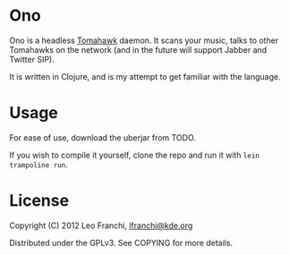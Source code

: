 Ono
===

Ono is a headless [Tomahawk](http://www.gettomahawk.com) daemon. It scans your music, 
talks to other Tomahawks on the network (and in the future will support Jabber and Twitter SIP). 

It is written in Clojure, and is my attempt to get familiar with the language.

Usage
=====

For ease of use, download the uberjar from TODO.

If you wish to compile it yourself, clone the repo and run it with `lein trampoline run`.

License
=======

Copyright (C) 2012 Leo Franchi, <lfranchi@kde.org>

Distributed under the GPLv3. See COPYING for more details.
